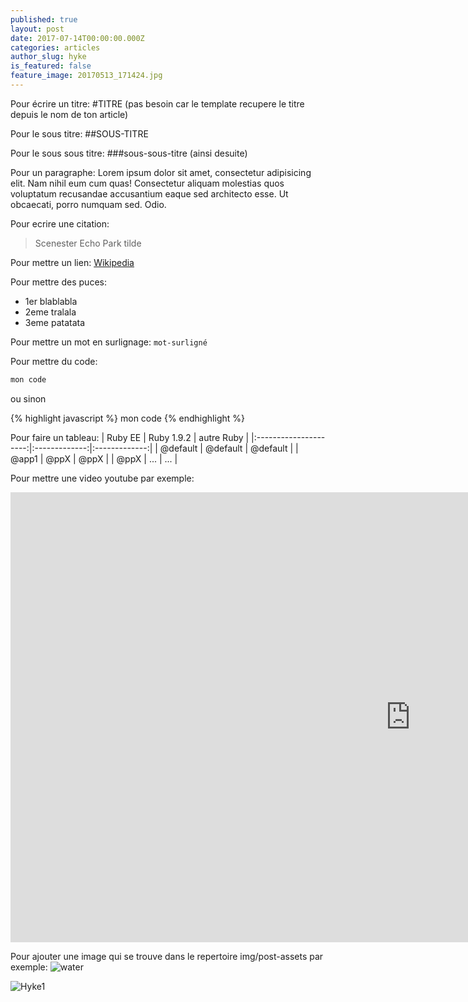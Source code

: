 ```yaml
---
published: true
layout: post
date: 2017-07-14T00:00:00.000Z
categories: articles
author_slug: hyke
is_featured: false
feature_image: 20170513_171424.jpg
---
```

Pour écrire un titre:
#TITRE (pas besoin car le template recupere le titre depuis le nom de ton article)

Pour le sous titre:
##SOUS-TITRE

Pour le sous sous titre:
###sous-sous-titre (ainsi desuite)

Pour un paragraphe:
Lorem ipsum dolor sit amet, consectetur adipisicing elit. Nam nihil eum cum quas! Consectetur aliquam molestias quos voluptatum 
recusandae accusantium eaque sed architecto esse. Ut obcaecati, porro numquam sed. Odio.

Pour ecrire une citation:
> Scenester Echo Park tilde

Pour mettre un lien:
[Wikipedia](https://fr.wikipedia.org)

Pour mettre des puces:
* 1er blablabla
* 2eme tralala
* 3eme patatata

Pour mettre un mot en surlignage:
`mot-surligné`

Pour mettre du code:
```java
mon code
```

ou sinon

{% highlight javascript %}
mon code
{% endhighlight %}


Pour faire un tableau:
|        Ruby EE        |  Ruby 1.9.2   |   autre Ruby  |
|:---------------------:|:-------------:|:-------------:|
| @default              | @default      | @default      |
| @app1                 | @ppX          | @ppX          |
| @ppX                  | ...           | ...           |


Pour mettre une video youtube par exemple:
<iframe width="1280" height="720" src="https://www.youtube.com/embed/vzSHcyXfNPw" frameborder="0" allowfullscreen></iframe>

Pour ajouter une image qui se trouve dans le repertoire img/post-assets par exemple:
![water]({{site.url}}/{{site.baseurl}}img/post-assets/water.jpg)

![Hyke1]({{site.url}}/{{site.baseurl}}img/20170513_171424.jpg)